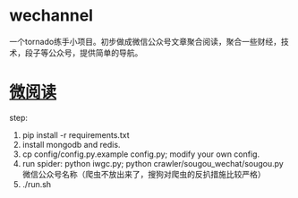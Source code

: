 # wechannel
一个tornado练手小项目。初步做成微信公众号文章聚合阅读，聚合一些财经，技术，段子等公众号，提供简单的导航。
# [微阅读](http://weiyuedu.me)
step:

1. pip install -r requirements.txt
2. install mongodb and redis.
3. cp config/config.py.example config.py; modify your own config.
4. run spider: python iwgc.py; python crawler/sougou_wechat/sougou.py 微信公众号名称（爬虫不放出来了，搜狗对爬虫的反扒措施比较严格）
5. ./run.sh

